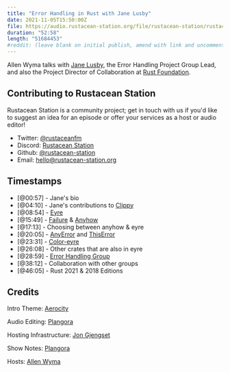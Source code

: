 ```yaml
---
title: "Error Handling in Rust with Jane Lusby"
date: 2021-11-05T15:50:00Z
file: https://audio.rustacean-station.org/file/rustacean-station/rustacean-station-e047-jane-lusby.mp3
duration: "52:58"
length: "51684453"
#reddit: (leave blank on initial publish, amend with link and uncomment this line after Reddit thread has been posted)
---
```

Allen Wyma talks with [Jane Lusby](https://github.com/yaahc), the Error Handling Project Group Lead, and also the Project Director of Collaboration at [Rust Foundation](https://foundation.rust-lang.org/). 


## Contributing to Rustacean Station

Rustacean Station is a community project; get in touch with us if you'd like to suggest an idea for an episode or offer your services as a host or audio editor!

- Twitter: [@rustaceanfm](https://twitter.com/rustaceanfm)
- Discord: [Rustacean Station](https://discord.gg/cHc3Gyc)
- Github: [@rustacean-station](https://github.com/rustacean-station/)
- Email: [hello@rustacean-station.org](mailto:hello@rustacean-station.org)

## Timestamps 
- [@00:57] - Jane's bio
- [@04:10] - Jane's contributions to [Clippy](https://github.com/rust-lang/rust-clippy)
- [@08:54] - [Eyre](https://github.com/yaahc/eyre)
- [@15:49] - [Failure](https://docs.rs/failure/) & [Anyhow](https://docs.rs/anyhow/)
- [@17:13] - Choosing between anyhow & eyre
- [@20:05] - [AnyError](https://docs.rs/err-context/0.1.0/err_context/type.AnyError.html) and [ThisError](https://docs.rs/thiserror/1.0.30/thiserror/)
- [@23:31] - [Color-eyre](https://github.com/yaahc/color-eyre)
- [@26:08] - Other crates that are also in eyre
- [@28:59] - [Error Handling Group](https://github.com/rust-lang/project-error-handling)
- [@38:12] - Collaboration with other groups 
- [@46:05] - Rust 2021 & 2018 Editions

## Credits
Intro Theme: [Aerocity](https://twitter.com/AerocityMusic)

Audio Editing: [Plangora](https://twitter.com/plangora)

Hosting Infrastructure: [Jon Gjengset](https://twitter.com/jonhoo/)

Show Notes: [Plangora](https://twitter.com/plangora)

Hosts: [Allen Wyma](https://twitter.com/allenwyma)